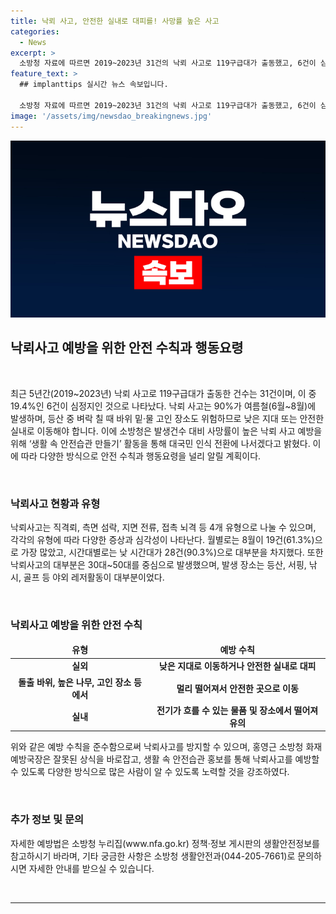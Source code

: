 ```yaml
---
title: 낙뢰 사고, 안전한 실내로 대피를! 사망률 높은 사고
categories:
  - News
excerpt: >
  소방청 자료에 따르면 2019~2023년 31건의 낙뢰 사고로 119구급대가 출동했고, 6건이 심정지로 나타났다. 특히 여름철에 주로 발생하며, 정상 바위 주변이나 물 고인 장소에서는 주의가 필요하다. 소방청은 사망률 높은 낙뢰 사고 예방을 위해 '생활 속 안전습관 만들기' 활동을 전개할 계획이다. 연령별로는 30대~50대가 주로 피해를 입었으며, 등산과 서핑 등 야외 레저활동 중에서 발생했다. 생활안전정보는 소방청 누리집에서 확인할 수 있다.
feature_text: >
  ## implanttips 실시간 뉴스 속보입니다.

  소방청 자료에 따르면 2019~2023년 31건의 낙뢰 사고로 119구급대가 출동했고, 6건이 심정지로 나타났다. 특히 여름철에 주로 발생하며, 정상 바위 주변이나 물 고인 장소에서는 주의가 필요하다. 소방청은 사망률 높은 낙뢰 사고 예방을 위해 '생활 속 안전습관 만들기' 활동을 전개할 계획이다. 연령별로는 30대~50대가 주로 피해를 입었으며, 등산과 서핑 등 야외 레저활동 중에서 발생했다. 생활안전정보는 소방청 누리집에서 확인할 수 있다.
image: '/assets/img/newsdao_breakingnews.jpg'
---
```


<p><img src="/assets/img/newsdao_breakingnews.jpg" alt="implanttips 속보" /></p>

<h2 data-ke-size="size26">낙뢰사고 예방을 위한 안전 수칙과 행동요령</h2>

<p data-ke-size="size16">&nbsp;</p>

<p data-ke-size="size16">최근 5년간(2019~2023년) 낙뢰 사고로 119구급대가 출동한 건수는 31건이며, 이 중 19.4%인 6건이 심정지인 것으로 나타났다. 낙뢰 사고는 90%가 여름철(6월~8월)에 발생하며, 등산 중 벼락 칠 때 바위 밑·물 고인 장소도 위험하므로 낮은 지대 또는 안전한 실내로 이동해야 합니다. 이에 소방청은 발생건수 대비 사망률이 높은 낙뢰 사고 예방을 위해 ‘생활 속 안전습관 만들기’ 활동을 통해 대국민 인식 전환에 나서겠다고 밝혔다. 이에 따라 다양한 방식으로 안전 수칙과 행동요령을 널리 알릴 계획이다.</p>

<p data-ke-size="size16">&nbsp;</p>

<h3 data-ke-size="size24">낙뢰사고 현황과 유형</h3>

<p data-ke-size="size16">낙뢰사고는 직격뢰, 측면 섬락, 지면 전류, 접촉 뇌격 등 4개 유형으로 나눌 수 있으며, 각각의 유형에 따라 다양한 증상과 심각성이 나타난다. 월별로는 8월이 19건(61.3%)으로 가장 많았고, 시간대별로는 낮 시간대가 28건(90.3%)으로 대부분을 차지했다. 또한 낙뢰사고의 대부분은 30대~50대를 중심으로 발생했으며, 발생 장소는 등산, 서핑, 낚시, 골프 등 야외 레저활동이 대부분이었다.</p>

<p data-ke-size="size16">&nbsp;</p>

<h3 data-ke-size="size24">낙뢰사고 예방을 위한 안전 수칙</h3>

<table>
<thead>
<tr>
<td style="text-align: center; height: 17px;"><b>유형</b></td>
<td style="text-align: center; height: 17px;"><b>예방 수칙</b></td>
</tr>
</thead>
<tbody>
<tr>
<td style="text-align: center; height: 17px;"><b>실외</b></td>
<td style="text-align: center; height: 17px;"><b>낮은 지대로 이동하거나 안전한 실내로 대피</b></td>
</tr>
<tr>
<td style="text-align: center; height: 17px;"><b>돌출 바위, 높은 나무, 고인 장소 등에서</b></td>
<td style="text-align: center; height: 17px;"><b>멀리 떨어져서 안전한 곳으로 이동</b></td>
</tr>
<tr>
<td style="text-align: center; height: 17px;"><b>실내</b></td>
<td style="text-align: center; height: 17px;"><b>전기가 흐를 수 있는 물품 및 장소에서 떨어져 유의</b></td>
</tr>
</tbody>
</table>

<p data-ke-size="size16">위와 같은 예방 수칙을 준수함으로써 낙뢰사고를 방지할 수 있으며, 홍영근 소방청 화재예방국장은 잘못된 상식을 바로잡고, 생활 속 안전습관 홍보를 통해 낙뢰사고를 예방할 수 있도록 다양한 방식으로 많은 사람이 알 수 있도록 노력할 것을 강조하였다.</p>

<p data-ke-size="size16">&nbsp;</p>

<h3 data-ke-size="size24">추가 정보 및 문의</h3>

<p data-ke-size="size16">자세한 예방법은 소방청 누리집(www.nfa.go.kr) 정책·정보 게시판의 생활안전정보를 참고하시기 바라며, 기타 궁금한 사항은 소방청 생활안전과(044-205-7661)로 문의하시면 자세한 안내를 받으실 수 있습니다.</p>

<p data-ke-size="size16">&nbsp;</p>

<hr>

<p data-ke-size="size16">&nbsp;</p>

<p data-ke-size="size16">&nbsp;</p>

